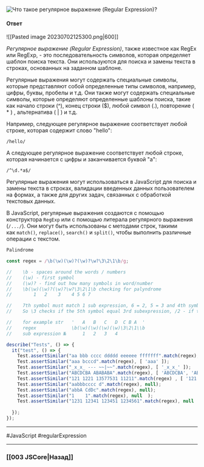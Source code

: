 ![Что такое регулярное выражение (Regular Expression)?](https://youtu.be/V-m0sQ-hW58?t=146)

#### Ответ

![[Pasted image 20230702125300.png|600]]

*Регулярное выражение (Regular Expression)*, также известное как RegEx или RegExp, - это последовательность символов, которая определяет шаблон поиска текста. Они используются для поиска и замены текста в строках, основанных на заданном шаблоне.

Регулярные выражения могут содержать специальные символы, которые представляют собой определенные типы символов, например, цифры, буквы, пробелы и т.д. Они также могут содержать специальные символы, которые определяют определенные шаблоны поиска, такие как начало строки (^), конец строки ($), любой символ (.), повторение ( * ) , альтернатива ( | ) и т.д.

Например, следующее регулярное выражение соответствует любой строке, которая содержит слово "hello":

```
/hello/
```

А следующее регулярное выражение соответствует любой строке, которая начинается с цифры и заканчивается буквой "a":

```
/^\d.*a$/
```

Регулярные выражения могут использоваться в JavaScript для поиска и замены текста в строках, валидации введенных данных пользователем на формах, а также для других задач, связанных с обработкой текстовых данных.

В JavaScript, регулярные выражения создаются с помощью конструктора `RegExp` или с помощью литерала регулярного выражения (`/.../`). Они могут быть использованы с методами строк, такими как `match()`, `replace()`, `search()` и `split()`, чтобы выполнить различные операции с текстом.


```Javascript
Palindrome

const regex = /\b(\w)(\w)?(\w)?\w?\3\2\1\b/g;

//    \b - spaces around the words / numbers
//    (\w) - first symbol
//    (\w)? - find out how many symbols in word/number
//    \b(\w)(\w)?(\w)?\w?\3\2\1\b checking for palyndrome
//        1   2    3    4 5 6 7

//    7th symbol must match 1 sub expression, 6 = 2, 5 = 3 and 4th symbol in the middle.
//    So \3 checks if the 5th symbol equal 3rd subexpression, /2 - if the 6th symbol match 2nd subexpression, /1 - if the 7th symbol math 1st subexpression.

//    for example str   '   A   B   C   D  C B A  '
//    regex             \b(\w)(\w)(\w)(\w)\3\2\1\\b
//    sub expression №      1   2   3   4

describe("Tests", () => {
  it("test", () => {
    Test.assertSimilar("aa bbb cccc ddddd eeeeee fffffff".match(regex), [ 'aa', 'bbb', 'cccc', 'ddddd', 'eeeeee', 'fffffff' ]);
    Test.assertSimilar("aaa bcccd".match(regex), [ 'aaa' ]);
    Test.assertSimilar("_x_x_ --- ~~|~~".match(regex), [ '_x_x_' ]);
    Test.assertSimilar("ABCDCBA ABABABA".match(regex), [ 'ABCDCBA', 'ABABABA' ]);
    Test.assertSimilar("121 1221 13577531 11211".match(regex) , [ '121', '1221', '11211' ]);
    Test.assertSimilar("aabbbcccc d".match(regex), null);
    Test.assertSimilar("abbA CdDc".match(regex), null);
    Test.assertSimilar("1    1".match(regex), null  );
    Test.assertSimilar("1231 12341 123451 1234561".match(regex), null  );
 
  });
});

```

___
#JavaScript #regularExpression

___

### [[003 JSCore|Назад]]
